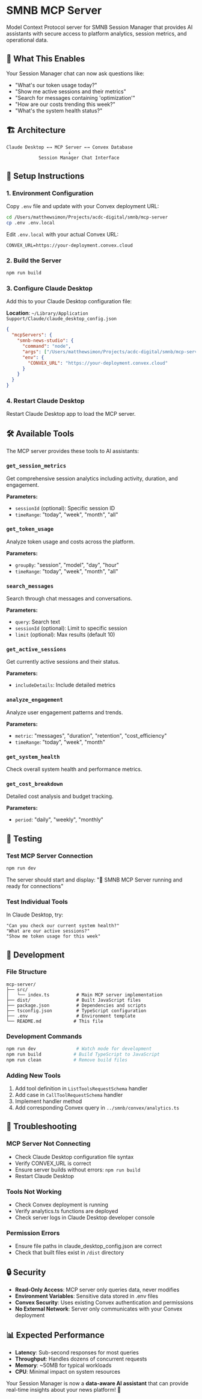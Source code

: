 # SMNB MCP Server

Model Context Protocol server for SMNB Session Manager that provides AI assistants with secure access to platform analytics, session metrics, and operational data.

## 🎯 What This Enables

Your Session Manager chat can now ask questions like:
- "What's our token usage today?"
- "Show me active sessions and their metrics"
- "Search for messages containing 'optimization'"
- "How are our costs trending this week?"
- "What's the system health status?"

## 🏗️ Architecture

```
Claude Desktop ←→ MCP Server ←→ Convex Database
                       ↓
            Session Manager Chat Interface
```

## 🚀 Setup Instructions

### 1. Environment Configuration

Copy `.env` file and update with your Convex deployment URL:

```bash
cd /Users/matthewsimon/Projects/acdc-digital/smnb/mcp-server
cp .env .env.local
```

Edit `.env.local` with your actual Convex URL:
```
CONVEX_URL=https://your-deployment.convex.cloud
```

### 2. Build the Server

```bash
npm run build
```

### 3. Configure Claude Desktop

Add this to your Claude Desktop configuration file:

**Location**: `~/Library/Application Support/Claude/claude_desktop_config.json`

```json
{
  "mcpServers": {
    "smnb-news-studio": {
      "command": "node",
      "args": ["/Users/matthewsimon/Projects/acdc-digital/smnb/mcp-server/dist/index.js"],
      "env": {
        "CONVEX_URL": "https://your-deployment.convex.cloud"
      }
    }
  }
}
```

### 4. Restart Claude Desktop

Restart Claude Desktop app to load the MCP server.

## 🛠️ Available Tools

The MCP server provides these tools to AI assistants:

### `get_session_metrics`
Get comprehensive session analytics including activity, duration, and engagement.

**Parameters:**
- `sessionId` (optional): Specific session ID
- `timeRange`: "today", "week", "month", "all"

### `get_token_usage`
Analyze token usage and costs across the platform.

**Parameters:**
- `groupBy`: "session", "model", "day", "hour" 
- `timeRange`: "today", "week", "month", "all"

### `search_messages`
Search through chat messages and conversations.

**Parameters:**
- `query`: Search text
- `sessionId` (optional): Limit to specific session
- `limit` (optional): Max results (default 10)

### `get_active_sessions`
Get currently active sessions and their status.

**Parameters:**
- `includeDetails`: Include detailed metrics

### `analyze_engagement`
Analyze user engagement patterns and trends.

**Parameters:**
- `metric`: "messages", "duration", "retention", "cost_efficiency"
- `timeRange`: "today", "week", "month"

### `get_system_health`
Check overall system health and performance metrics.

### `get_cost_breakdown`
Detailed cost analysis and budget tracking.

**Parameters:**
- `period`: "daily", "weekly", "monthly"

## 🧪 Testing

### Test MCP Server Connection
```bash
npm run dev
```

The server should start and display: "🚀 SMNB MCP Server running and ready for connections"

### Test Individual Tools
In Claude Desktop, try:
```
"Can you check our current system health?"
"What are our active sessions?"
"Show me token usage for this week"
```

## 🔧 Development

### File Structure
```
mcp-server/
├── src/
│   └── index.ts          # Main MCP server implementation
├── dist/                 # Built JavaScript files
├── package.json          # Dependencies and scripts
├── tsconfig.json         # TypeScript configuration
├── .env                  # Environment template
└── README.md            # This file
```

### Development Commands
```bash
npm run dev               # Watch mode for development
npm run build            # Build TypeScript to JavaScript
npm run clean            # Remove build files
```

### Adding New Tools

1. Add tool definition in `ListToolsRequestSchema` handler
2. Add case in `CallToolRequestSchema` handler  
3. Implement handler method
4. Add corresponding Convex query in `../smnb/convex/analytics.ts`

## 🐛 Troubleshooting

### MCP Server Not Connecting
- Check Claude Desktop configuration file syntax
- Verify CONVEX_URL is correct
- Ensure server builds without errors: `npm run build`
- Restart Claude Desktop

### Tools Not Working
- Check Convex deployment is running
- Verify analytics.ts functions are deployed
- Check server logs in Claude Desktop developer console

### Permission Errors
- Ensure file paths in claude_desktop_config.json are correct
- Check that built files exist in `/dist` directory

## 🔒 Security

- **Read-Only Access**: MCP server only queries data, never modifies
- **Environment Variables**: Sensitive data stored in .env files
- **Convex Security**: Uses existing Convex authentication and permissions
- **No External Network**: Server only communicates with your Convex deployment

## 📊 Expected Performance

- **Latency**: Sub-second responses for most queries
- **Throughput**: Handles dozens of concurrent requests
- **Memory**: ~50MB for typical workloads
- **CPU**: Minimal impact on system resources

Your Session Manager is now a **data-aware AI assistant** that can provide real-time insights about your news platform! 🚀